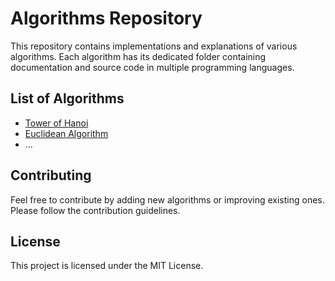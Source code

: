 # Algorithms Repository

This repository contains implementations and explanations of various algorithms. Each algorithm has its dedicated folder containing documentation and source code in multiple programming languages.

## List of Algorithms

- [Tower of Hanoi](https://github.com/Tolulopeelijah/data-structures-and-algorithms-implementation/blob/main/My%20algorithms%20collection/Euclidean%20Algorithm/readme.md)
- [Euclidean Algorithm](https://github.com/Tolulopeelijah/data-structures-and-algorithms-implementation/blob/main/My%20algorithms%20collection/Euclidean%20Algorithm/readme.md)
- ...

## Contributing

Feel free to contribute by adding new algorithms or improving existing ones. Please follow the contribution guidelines.

## License

This project is licensed under the MIT License.
